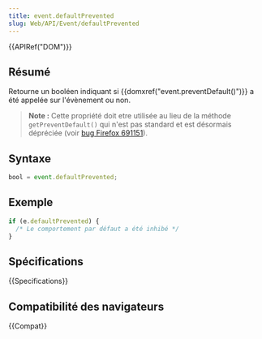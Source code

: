 ```yaml
---
title: event.defaultPrevented
slug: Web/API/Event/defaultPrevented
---
```


{{APIRef("DOM")}}

## Résumé

Retourne un booléen indiquant si {{domxref("event.preventDefault()")}} a été appelée sur l'évènement ou non.

> **Note :** Cette propriété doit etre utilisée au lieu de la méthode `getPreventDefault()` qui n'est pas standard et est désormais dépréciée (voir [bug Firefox 691151](https://bugzil.la/691151)).

## Syntaxe

```js
bool = event.defaultPrevented;
```

## Exemple

```js
if (e.defaultPrevented) {
  /* Le comportement par défaut a été inhibé */
}
```

## Spécifications

{{Specifications}}

## Compatibilité des navigateurs

{{Compat}}
